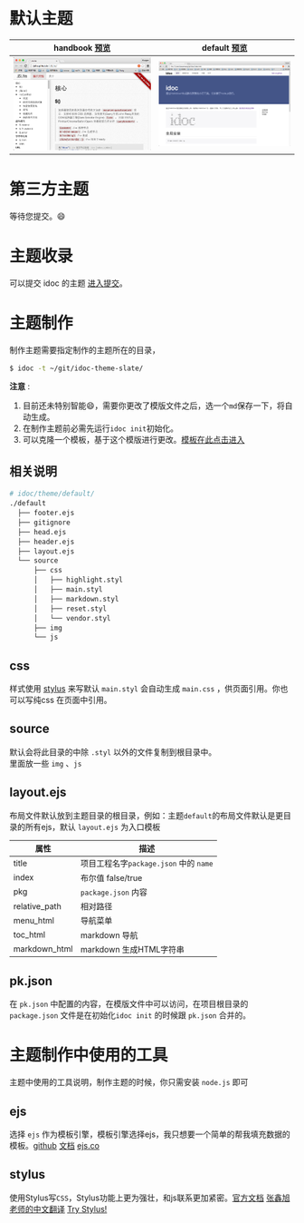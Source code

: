 # 默认主题

| handbook [预览](http://jslite.github.io/JSLite/) | default [预览](http://jaywcjlove.github.io/idoc) |
| ---- | ---- |
| <img style="width: 400px;" src="img/handbook.png"> | <img style="width: 400px;" src="img/default.png"> |


# 第三方主题

等待您提交。😄

# 主题收录

可以提交 idoc 的主题 [进入提交](https://github.com/jaywcjlove/idoc/issues)。


# 主题制作

制作主题需要指定制作的主题所在的目录，

```sh
$ idoc -t ~/git/idoc-theme-slate/
```

**注意** :
1. 目前还未特别智能😄，需要你更改了模版文件之后，选一个`md`保存一下，将自动生成。
2. 在制作主题前必需先运行`idoc init`初始化。
3. 可以克隆一个模板，基于这个模版进行更改。[模板在此点击进入](https://github.com/jaywcjlove/idoc-theme-slate)

## 相关说明

```bash
# idoc/theme/default/
./default
  ├── footer.ejs
  ├── gitignore
  ├── head.ejs
  ├── header.ejs
  ├── layout.ejs
  └── source
      ├── css
      │   ├── highlight.styl
      │   ├── main.styl
      │   ├── markdown.styl
      │   ├── reset.styl
      │   └── vendor.styl
      ├── img
      └── js
```

## css

样式使用 [stylus](http://learnboost.github.io/stylus/) 来写默认 `main.styl` 会自动生成 `main.css` ，供页面引用。你也可以写纯css 在页面中引用。

## source

默认会将此目录的中除 `.styl` 以外的文件复制到根目录中。  
里面放一些 `img` 、`js`  

## layout.ejs

布局文件默认放到主题目录的根目录，例如：主题`default`的布局文件默认是更目录的所有ejs，默认 `layout.ejs` 为入口模板

| 属性 | 描述 |
| ---- | ---- |
| title | 项目工程名字`package.json` 中的 `name` |
| index | 布尔值 false/true |
| pkg | `package.json` 内容 |
| relative_path | 相对路径 |
| menu_html | 导航菜单 |
| toc_html | markdown 导航 |
| markdown_html | markdown 生成HTML字符串 |

## pk.json
 
在 `pk.json` 中配置的内容，在模版文件中可以访问，在项目根目录的 `package.json` 文件是在初始化`idoc init` 的时候跟 `pk.json` 合并的。

# 主题制作中使用的工具

主题中使用的工具说明，制作主题的时候，你只需安装 `node.js` 即可

## ejs 

选择 `ejs` 作为模板引擎，模板引擎选择ejs，我只想要一个简单的帮我填充数据的模板。[github](https://github.com/tj/ejs) [文档](http://www.embeddedjs.com/) [ejs.co](http://ejs.co/)

## stylus 

使用Stylus写`CSS`，Stylus功能上更为强壮，和js联系更加紧密。[官方文档](http://learnboost.github.io/stylus/) [张鑫旭老师的中文翻译](http://www.zhangxinxu.com/jq/stylus/) [Try Stylus!](http://learnboost.github.io/stylus/try.html)